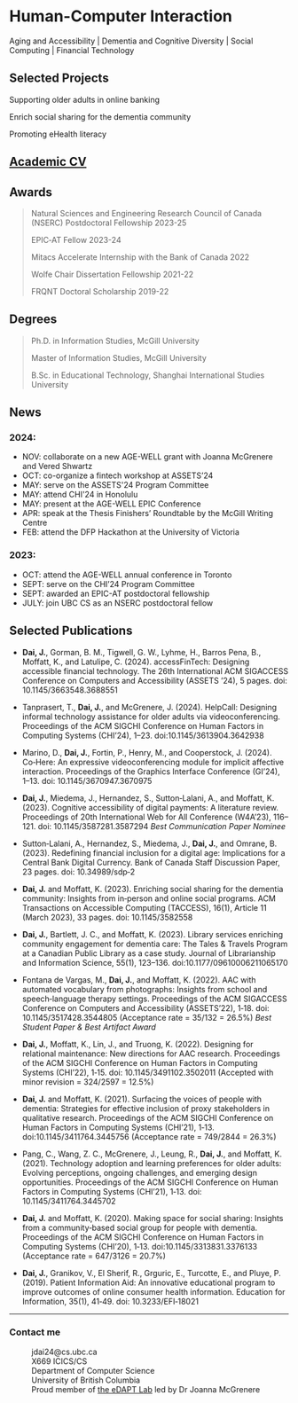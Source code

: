 # Human-Computer Interaction

Aging and Accessibility | Dementia and Cognitive Diversity | Social Computing | Financial Technology

## Selected Projects

Supporting older adults in online banking

Enrich social sharing for the dementia community

Promoting eHealth literacy

## [Academic CV](./CV20241207.pdf)

<!---
---
Human-Computer Interaction: Accessibility | Aging and Dementia | Social Computing | Financial Technology
---

Text can be **bold**, _italic_, or ~~strikethrough~~.

[Link to another page](./another-page.html).
-->

## Awards

> Natural Sciences and Engineering Research Council of Canada (NSERC) Postdoctoral Fellowship 2023-25
> 
> EPIC‑AT Fellow 2023-24
> 
> Mitacs Accelerate Internship with the Bank of Canada 2022
> 
> Wolfe Chair Dissertation Fellowship 2021-22
> 
> FRQNT Doctoral Scholarship 2019-22

## Degrees

> Ph.D. in Information Studies, McGill University
> 
> Master of Information Studies, McGill University
> 
> B.Sc. in Educational Technology, Shanghai International Studies University

## News
### 2024:

*   NOV: collaborate on a new AGE-WELL grant with Joanna McGrenere and Vered Shwartz
*   OCT: co-organize a fintech workshop at ASSETS’24
*   MAY: serve on the ASSETS'24 Program Committee
*   MAY: attend CHI'24 in Honolulu
*   MAY: present at the AGE-WELL EPIC Conference
*   APR: speak at the Thesis Finishers’ Roundtable by the McGill Writing Centre
*   FEB: attend the DFP Hackathon at the University of Victoria

### 2023:

*   OCT: attend the AGE-WELL annual conference in Toronto
*   SEPT: serve on the CHI’24 Program Committee
*   SEPT: awarded an EPIC-AT postdoctoral fellowship
*   JULY: join UBC CS as an NSERC postdoctoral fellow

## Selected Publications

*   **Dai, J.**, Gorman, B. M., Tigwell, G. W., Lyhme, H., Barros Pena, B., Moffatt, K., and Latulipe, C. (2024). accessFinTech: Designing accessible financial technology. The 26th International ACM SIGACCESS Conference on Computers and Accessibility (ASSETS ’24), 5 pages. doi: 10.1145/3663548.3688551

*   Tanprasert, T., **Dai, J.**, and McGrenere, J. (2024). HelpCall: Designing informal technology assistance for older adults via videoconferencing. Proceedings of the ACM SIGCHI Conference on Human Factors in Computing Systems (CHI’24), 1–23. doi:10.1145/3613904.3642938

*   Marino, D., **Dai, J.**, Fortin, P., Henry, M., and Cooperstock, J. (2024). Co‑Here: An expressive videoconferencing module for implicit affective interaction. Proceedings of the Graphics Interface Conference (GI’24), 1–13. doi: 10.1145/3670947.3670975

*   **Dai, J.**, Miedema, J., Hernandez, S., Sutton‑Lalani, A., and Moffatt, K. (2023). Cognitive accessibility of digital payments: A literature review. Proceedings of 20th International Web for All Conference (W4A’23), 116–121. doi: 10.1145/3587281.3587294 _Best Communication Paper Nominee_

*   Sutton‑Lalani, A., Hernandez, S., Miedema, J., **Dai, J.**, and Omrane, B. (2023). Redefining financial inclusion for a digital age: Implications for a Central Bank Digital Currency. Bank of Canada Staff Discussion Paper, 23 pages. doi: 10.34989/sdp‑2

*   **Dai, J.** and Moffatt, K. (2023). Enriching social sharing for the dementia community: Insights from in‑person and online social programs. ACM Transactions on Accessible Computing (TACCESS), 16(1), Article 11 (March 2023), 33 pages. doi: 10.1145/3582558

*   **Dai, J.**, Bartlett, J. C., and Moffatt, K. (2023). Library services enriching community engagement for dementia care: The Tales & Travels Program at a Canadian Public Library as a case study. Journal of Librarianship and Information Science, 55(1), 123–136. doi:10.1177/09610006211065170

*   Fontana de Vargas, M., **Dai, J.**, and Moffatt, K. (2022). AAC with automated vocabulary from photographs: Insights from school and speech‑language therapy settings. Proceedings of the ACM SIGACCESS Conference on Computers and Accessibility (ASSETS’22), 1‑18. doi: 10.1145/3517428.3544805 (Acceptance rate = 35/132 = 26.5%) _Best Student Paper & Best Artifact Award_

*   **Dai, J.**, Moffatt, K., Lin, J., and Truong, K. (2022). Designing for relational maintenance: New directions for AAC research. Proceedings of the ACM SIGCHI Conference on Human Factors in Computing Systems (CHI’22), 1‑15. doi: 10.1145/3491102.3502011 (Accepted with minor revision = 324/2597 = 12.5%)

*   **Dai, J.** and Moffatt, K. (2021). Surfacing the voices of people with dementia: Strategies for effective inclusion of proxy stakeholders in qualitative research. Proceedings of the ACM SIGCHI Conference on Human Factors in Computing Systems (CHI’21), 1‑13. doi:10.1145/3411764.3445756 (Acceptance rate = 749/2844 = 26.3%)

*   Pang, C., Wang, Z. C., McGrenere, J., Leung, R., **Dai, J.**, and Moffatt, K. (2021). Technology adoption and learning preferences for older adults: Evolving perceptions, ongoing challenges, and emerging design opportunities. Proceedings of the ACM SIGCHI Conference on Human Factors in Computing Systems (CHI’21), 1‑13. doi: 10.1145/3411764.3445702

*   **Dai, J.** and Moffatt, K. (2020). Making space for social sharing: Insights from a community‑based social group for people with dementia. Proceedings of the ACM SIGCHI Conference on Human Factors in Computing Systems (CHI’20), 1‑13. doi:10.1145/3313831.3376133 (Acceptance rate = 647/3126 = 20.7%)

*   **Dai, J.**, Granikov, V., El Sherif, R., Grguric, E., Turcotte, E., and Pluye, P. (2019). Patient Information Aid: An innovative educational program to improve outcomes of online consumer health information. Education for Information, 35(1), 41‑49. doi: 10.3233/EFI‑18021

<!---
### Header 3

```js
// Javascript code with syntax highlighting.
var fun = function lang(l) {
  dateformat.i18n = require('./lang/' + l)
  return true;
}
```

```ruby
# Ruby code with syntax highlighting
GitHubPages::Dependencies.gems.each do |gem, version|
  s.add_dependency(gem, "= #{version}")
end
```

#### Header 4

*   This is an unordered list following a header.
*   This is an unordered list following a header.
*   This is an unordered list following a header.

##### Header 5

1.  This is an ordered list following a header.
2.  This is an ordered list following a header.
3.  This is an ordered list following a header.

###### Header 6

| head1        | head two          | three |
|:-------------|:------------------|:------|
| ok           | good swedish fish | nice  |
| out of stock | good and plenty   | nice  |
| ok           | good `oreos`      | hmm   |
| ok           | good `zoute` drop | yumm  |

### And an ordered list:

1.  Item one
1.  Item two
1.  Item three
1.  Item four

### And a nested list:

- level 1 item
  - level 2 item
  - level 2 item
    - level 3 item
    - level 3 item
- level 1 item
  - level 2 item
  - level 2 item
  - level 2 item
- level 1 item
  - level 2 item
  - level 2 item
- level 1 item
-->

<!---

### Small image

![Octocat](https://github.githubassets.com/images/icons/emoji/octocat.png)

### Large image

![Branching](https://guides.github.com/activities/hello-world/branching.png)

-->


* * *
### Contact me
<dl>
<dt></dt>
<dd>jdai24@cs.ubc.ca</dd>
<dd>X669 ICICS/CS</dd>
<dd>Department of Computer Science</dd>
<dd>University of British Columbia</dd>
<dd>Proud member of <a href="https://www.cs.ubc.ca/labs/edapt">the eDAPT Lab</a> led by Dr Joanna McGrenere</dd>
</dl>

<!---
```
 
```
-->

